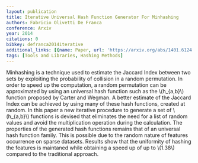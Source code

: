 ```yaml
---
layout: publication
title: Iterative Universal Hash Function Generator For Minhashing
authors: Fabricio Olivetti De Franca
conference: Arxiv
year: 2014
citations: 0
bibkey: defranca2014iterative
additional_links: [{name: Paper, url: 'https://arxiv.org/abs/1401.6124'}]
tags: [Tools and Libraries, Hashing Methods]
---
```

Minhashing is a technique used to estimate the Jaccard Index between two sets
by exploiting the probability of collision in a random permutation. In order to
speed up the computation, a random permutation can be approximated by using an
universal hash function such as the \\(h_\{a,b\}\\) function proposed by Carter and
Wegman. A better estimate of the Jaccard Index can be achieved by using many of
these hash functions, created at random. In this paper a new iterative
procedure to generate a set of \\(h_\{a,b\}\\) functions is devised that eliminates
the need for a list of random values and avoid the multiplication operation
during the calculation. The properties of the generated hash functions remains
that of an universal hash function family. This is possible due to the random
nature of features occurrence on sparse datasets. Results show that the
uniformity of hashing the features is maintaned while obtaining a speed up of
up to \\(1.38\\) compared to the traditional approach.
